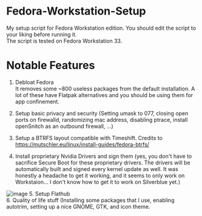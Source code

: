 # Fedora-Workstation-Setup
My setup script for Fedora Workstation edition. You should edit the script to your liking before running it. <br />
The script is tested on Fedora Workstation 33. <br />


# Notable Features

1. Debloat Fedora <br />
It removes some ~800 useless packages from the default installation. A lot of these have Flatpak alternatives and you should be using them for app confinement. <br />

2. Setup basic privacy and security (Setting umask to 077, closing open ports on firewalld, randomizing mac address, disabling ptrace, install openSnitch as an outbound firewall, ...) <br />
3. Setup a BTRFS layout compatible with Timeshift. Credits to https://mutschler.eu/linux/install-guides/fedora-btrfs/ <br >
4. Install proprietary Nvidia Drivers and sign them (yes, you don't have to sacrifice Secure Boot for these proprietary drivers. The drivers will be automatically built and signed every kernel update as well. It was honestly a headache to get it working, and it seems to only work on Workstaion... I don't know how to get it to work on Silverblue yet.) <br >

![image](https://user-images.githubusercontent.com/57488583/111019751-29378b00-838f-11eb-8f8f-1f5d374c377e.png)
5. Setup Flathub <br >
6. Quality of life stuff (Installing some packages that I use, enabling autotrim, setting up a nice GNOME, GTK, and icon theme.
